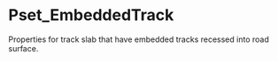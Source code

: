 # Pset_EmbeddedTrack

Properties for track slab that have embedded tracks recessed into road surface.
<!-- end of short definition -->

